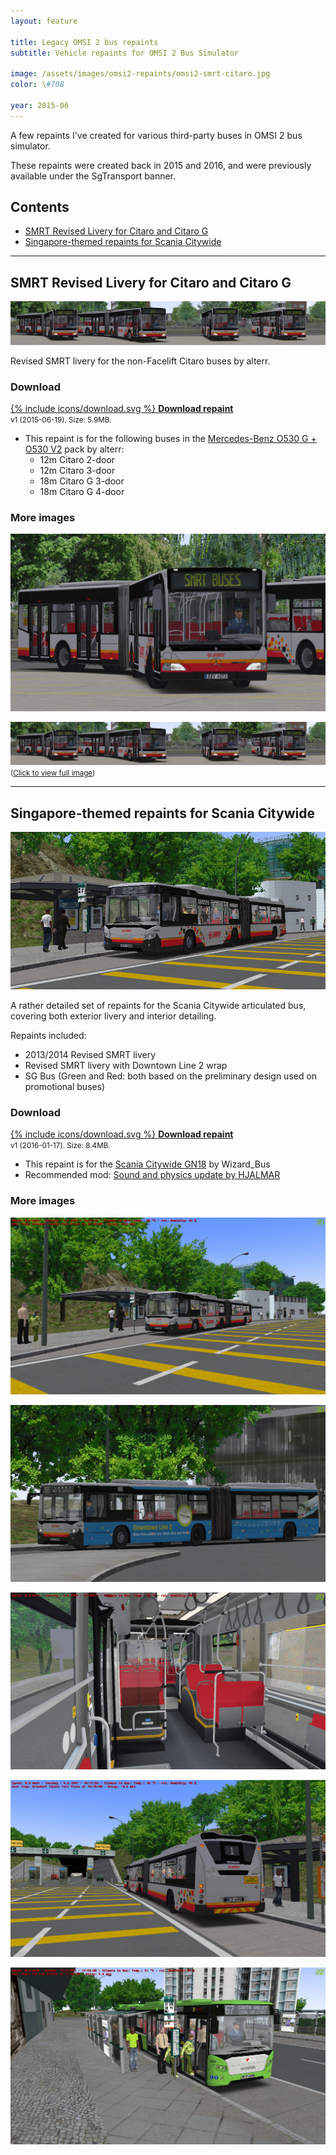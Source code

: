```yaml
---
layout: feature

title: Legacy OMSI 2 bus repaints
subtitle: Vehicle repaints for OMSI 2 Bus Simulator

image: /assets/images/omsi2-repaints/omsi2-smrt-citaro.jpg
color: \#708

year: 2015-06
---
```

<p class="lead">A few repaints I've created for various third-party buses in OMSI 2 bus simulator.</p>

These repaints were created back in 2015 and 2016, and were previously available under the SgTransport banner. 

## Contents

* [SMRT Revised Livery for Citaro and Citaro G](#smrt-revised-livery-for-citaro-and-citaro-g)
* [Singapore-themed repaints for Scania Citywide](#singapore-themed-repaints-for-scania-citywide)

----

## SMRT Revised Livery for Citaro and Citaro G

![Screenshot of the SMRT repaint for Citaro and Citaro G](/assets/images/omsi2-repaints/omsi2-smrt-citaro-all.jpg)

Revised SMRT livery for the non-Facelift Citaro buses by alterr. 

### Download 

[{% include icons/download.svg %} **Download repaint**](https://f001.backblazeb2.com/file/jfiles/omsi-citaro-smrt.zip)  
<small>v1 (2015-06-19). Size: 5.9MB.</small>
* This repaint is for the following buses in the [Mercedes-Benz O530 G + O530 V2](http://www.omnibussimulator.de/forum/index.php?page=Thread&threadID=19798) pack by alterr:
  * 12m Citaro 2-door
  * 12m Citaro 3-door
  * 18m Citaro G 3-door
  * 18m Citaro G 4-door

### More images

![Screenshot of the SMRT repaint for Citaro and Citaro G](/assets/images/omsi2-repaints/omsi2-smrt-citaro.jpg)

![Screenshot of the SMRT repaint for Citaro and Citaro G](/assets/images/omsi2-repaints/omsi2-smrt-citaro-all.jpg)  
<small>([Click to view full image](/assets/images/omsi2-repaints/omsi2-smrt-citaro-all.jpg))</small>

----

## Singapore-themed repaints for Scania Citywide

![Screenshot of the Scania Citywide repaints](/assets/images/omsi2-repaints/omsi2-citywide.jpg)

A rather detailed set of repaints for the Scania Citywide articulated bus, covering both exterior livery and interior detailing. 

Repaints included:  

* 2013/2014 Revised SMRT livery
* Revised SMRT livery with Downtown Line 2 wrap
* SG Bus (Green and Red: both based on the preliminary design used on promotional buses)

### Download 

[{% include icons/download.svg %} **Download repaint**](https://f001.backblazeb2.com/file/jfiles/Scania+Citywide+Singapore+repaints+v1.zip)  
<small>v1 (2016-01-17). Size: 8.4MB.</small>
* This repaint is for the [Scania Citywide GN18](http://www.omnibussimulator.de/forum/index.php?page=Thread&threadID=35947) by Wizard_Bus
* Recommended mod: [Sound and physics update by HJALMAR ](http://aussiex.org/forum/index.php?/files/file/5551-scania-citywide-sound-physics-update-v08/)

### More images

![Screenshot of the Scania Citywide repaints](/assets/images/omsi2-repaints/omsi2-citywide-1.jpg)

![Screenshot of the Scania Citywide repaints](/assets/images/omsi2-repaints/omsi2-citywide-2.jpg)

![Screenshot of the Scania Citywide repaints](/assets/images/omsi2-repaints/omsi2-citywide-3.jpg)

![Screenshot of the Scania Citywide repaints](/assets/images/omsi2-repaints/omsi2-citywide-4.jpg)

![Screenshot of the Scania Citywide repaints](/assets/images/omsi2-repaints/omsi2-citywide-5.jpg)
